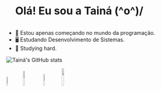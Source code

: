 <!-- TITLE -->
<div id="user-content-toc">
  <ul align="left">
    <summary><h1 style="display: inline-block">Olá! Eu sou a Tainá (^o^)/</h1></summary>
</div>

<!-- PRESENTATION -->
* 🚩 Estou apenas começando no mundo da programação.
* 🖥️ Estudando Desenvolvimento de Sistemas.
* 💪 Studying hard.

<!-- GITHUB STATS -->
![Tainá's GitHub stats](https://github-readme-stats.vercel.app/api?username=taina8&show_icons=true&theme=dracula)

<!-- LINKS -->
<div>
  <a href="mailto:tainaestefanim@gmail.com" target="_blank"><img width="7.9%" src="https://img.shields.io/badge/Gmail-D14836?style=for-the-badge&logo=gmail&logoColor=white" target="_blank"></a>
  <a href="www.linkedin.com/in/tainá-estefani-martins" target="_blank"><img width="10%" src="https://img.shields.io/badge/LinkedIn-0077B5?style=for-the-badge&logo=linkedin&logoColor=white" target="_blank"></a>
  <a href="https://github.com/taina8" target="_blank"><img width="8.9%" src="https://img.shields.io/badge/GitHub-100000?style=for-the-badge&logo=github&logoColor=white" target="_blank"></a>
  <a href="https://www.instagram.com/ta.i.n.a" target="_blank"><img width="10.9%" src="https://img.shields.io/badge/Instagram-E4405F?style=for-the-badge&logo=instagram&logoColor=white" target="_blank"></a>
</div>
